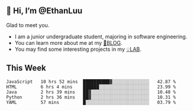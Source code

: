 ## 👋 Hi, I’m @EthanLuu

Glad to meet you.

- I am a junior undergraduate student, majoring in software engineering.
- You can learn more about me at my [📝BLOG](https://blog.ethanloo.top).
- You may find some interesting projects in my [💡LAB](https://lab.ethanloo.top).

## This Week
<!--START_SECTION:waka-->
```text
JavaScript   10 hrs 52 mins  ██████████▓░░░░░░░░░░░░░░   42.87 % 
HTML         6 hrs 4 mins    ██████░░░░░░░░░░░░░░░░░░░   23.99 % 
Java         2 hrs 39 mins   ██▓░░░░░░░░░░░░░░░░░░░░░░   10.48 % 
Python       2 hrs 36 mins   ██▓░░░░░░░░░░░░░░░░░░░░░░   10.31 % 
YAML         57 mins         █░░░░░░░░░░░░░░░░░░░░░░░░   03.79 % 
```
<!--END_SECTION:waka-->
